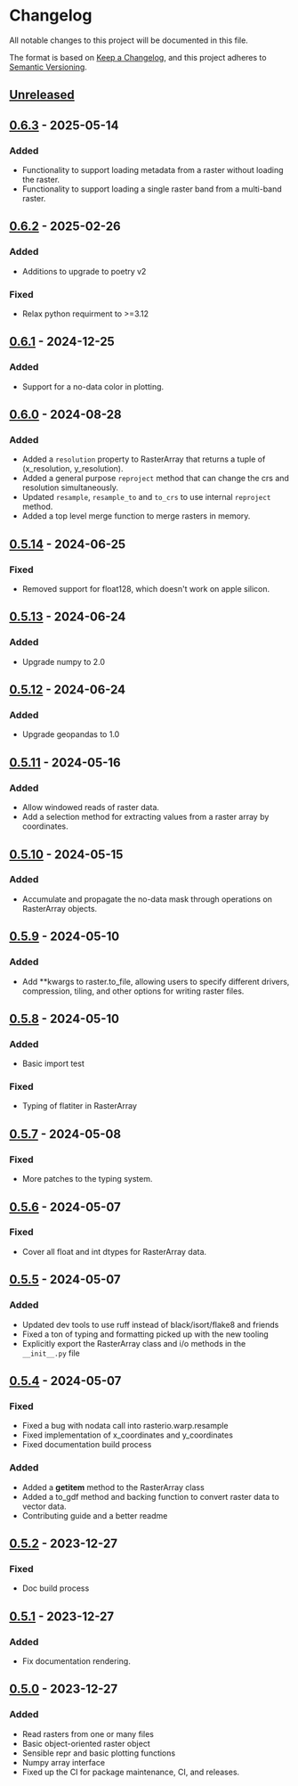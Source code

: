 # Changelog
All notable changes to this project will be documented in this file.

The format is based on [Keep a Changelog](https://keepachangelog.com/en/1.0.0/), and this project adheres to [Semantic Versioning](https://semver.org/spec/v2.0.0.html).

## [Unreleased]

## [0.6.3] - 2025-05-14
### Added
- Functionality to support loading metadata from a raster without loading the raster.
- Functionality to support loading a single raster band from a multi-band raster.

## [0.6.2] - 2025-02-26
### Added
- Additions to upgrade to poetry v2

### Fixed
- Relax python requirment to >=3.12

## [0.6.1] - 2024-12-25
### Added
- Support for a no-data color in plotting.

## [0.6.0] - 2024-08-28
### Added
- Added a `resolution` property to RasterArray that returns a tuple of
    (x_resolution, y_resolution).
- Added a general purpose `reproject` method that can change the crs and resolution
    simultaneously.
- Updated `resample`, `resample_to` and `to_crs` to use internal `reproject` method.
- Added a top level merge function to merge rasters in memory.

## [0.5.14] - 2024-06-25
### Fixed
- Removed support for float128, which doesn't work on apple silicon.

## [0.5.13] - 2024-06-24
### Added
- Upgrade numpy to 2.0

## [0.5.12] - 2024-06-24
### Added
- Upgrade geopandas to 1.0

## [0.5.11] - 2024-05-16
### Added
- Allow windowed reads of raster data.
- Add a selection method for extracting values from a raster array by coordinates.

## [0.5.10] - 2024-05-15
### Added
- Accumulate and propagate the no-data mask through operations on RasterArray objects.

## [0.5.9] - 2024-05-10
### Added
- Add **kwargs to raster.to_file, allowing users to specify different drivers, compression,
    tiling, and other options for writing raster files.

## [0.5.8] - 2024-05-10
### Added
- Basic import test

### Fixed
- Typing of flatiter in RasterArray

## [0.5.7] - 2024-05-08
### Fixed
- More patches to the typing system.

## [0.5.6] - 2024-05-07
### Fixed
- Cover all float and int dtypes for RasterArray data.

## [0.5.5] - 2024-05-07
### Added
- Updated dev tools to use ruff instead of black/isort/flake8 and friends
- Fixed a ton of typing and formatting picked up with the new tooling
- Explicitly export the RasterArray class and i/o methods in the `__init__.py` file

## [0.5.4] - 2024-05-07
### Fixed
- Fixed a bug with nodata call into rasterio.warp.resample
- Fixed implementation of x_coordinates and y_coordinates
- Fixed documentation build process

### Added
- Added a __getitem__ method to the RasterArray class
- Added a to_gdf method and backing function to convert raster data to vector data.
- Contributing guide and a better readme

## [0.5.2] - 2023-12-27
### Fixed
- Doc build process

## [0.5.1] - 2023-12-27
### Added
- Fix documentation rendering.

## [0.5.0] - 2023-12-27
### Added
- Read rasters from one or many files
- Basic object-oriented raster object
- Sensible repr and basic plotting functions
- Numpy array interface
- Fixed up the CI for package maintenance, CI, and releases.

[Unreleased]: https://github.com/collijk/rasterra/compare/0.6.3...master
[0.6.3]: https://github.com/collijk/rasterra/compare/0.6.2...0.6.3
[0.6.2]: https://github.com/collijk/rasterra/compare/0.6.1...0.6.2
[0.6.1]: https://github.com/collijk/rasterra/compare/0.6.0...0.6.1
[0.6.0]: https://github.com/collijk/rasterra/compare/0.5.14...0.6.0
[0.5.14]: https://github.com/collijk/rasterra/compare/0.5.13...0.5.14
[0.5.13]: https://github.com/collijk/rasterra/compare/0.5.12...0.5.13
[0.5.12]: https://github.com/collijk/rasterra/compare/0.5.11...0.5.12
[0.5.11]: https://github.com/collijk/rasterra/compare/0.5.10...0.5.11
[0.5.10]: https://github.com/collijk/rasterra/compare/0.5.9...0.5.10
[0.5.9]: https://github.com/collijk/rasterra/compare/0.5.8...0.5.9
[0.5.8]: https://github.com/collijk/rasterra/compare/0.5.7...0.5.8
[0.5.7]: https://github.com/collijk/rasterra/compare/0.5.6...0.5.7
[0.5.6]: https://github.com/collijk/rasterra/compare/0.5.5...0.5.6
[0.5.5]: https://github.com/collijk/rasterra/compare/0.5.4...0.5.5
[0.5.4]: https://github.com/collijk/rasterra/compare/0.5.2...0.5.4
[0.5.2]: https://github.com/collijk/rasterra/compare/0.5.1...0.5.2
[0.5.1]: https://github.com/collijk/rasterra/compare/0.5.0...0.5.1
[0.5.0]: https://github.com/collijk/rasterra/tree/0.5.0

